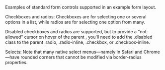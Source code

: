 Examples of standard form controls supported in an example form layout.

Checkboxes and radios:
Checkboxes are for selecting one or several options in a list, while radios are for selecting one option from many.

Disabled checkboxes and radios are supported, but to provide a "not-allowed" cursor on hover of the parent <label>, you'll need to add the .disabled class to the parent .radio, .radio-inline, .checkbox, or .checkbox-inline.

Selects:
Note that many native select menus—namely in Safari and Chrome—have rounded corners that cannot be modified via border-radius properties.
